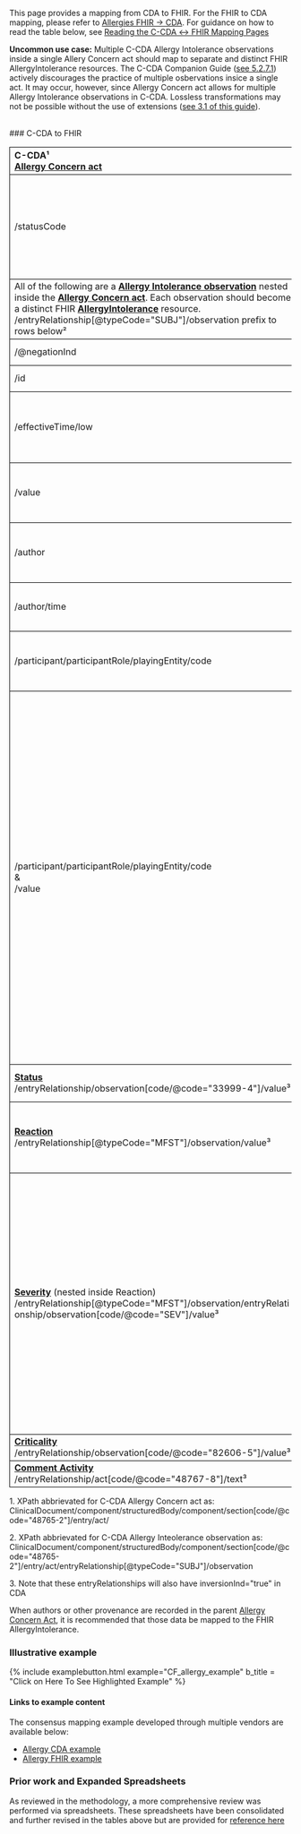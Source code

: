 <style>
td, th {
   border: 1px solid black!important;
   max-width:500px;
}
</style>

This page provides a mapping from CDA to FHIR. For the FHIR to CDA mapping, please refer to [Allergies FHIR → CDA](./FC-allergies.html). For guidance on how to read the table below, see [Reading the C-CDA ↔ FHIR Mapping Pages](./mappingGuidance.html)

**Uncommon use case:** Multiple C-CDA Allergy Intolerance observations inside a single Allery Concern act should map to separate and distinct FHIR AllergyIntolerance resources. The C-CDA Companion Guide ([see 5.2.7.1](https://www.hl7.org/implement/standards/product_brief.cfm?product_id=447)) actively discourages the practice of multiple osbervations insice a single act. It may occur, however, since Allergy Concern act allows for multiple Allergy Intolerance observations in C-CDA. Lossless transformations may not be possible without the use of extensions ([see 3.1 of this guide](./mappingBackground.html)).

<br />
### C-CDA to FHIR

| C-CDA¹ <br/>[Allergy Concern act](http://hl7.org/cda/stds/ccda/draft1/StructureDefinition-2.16.840.1.113883.10.20.22.4.30.html)| FHIR <br/>[AllergyIntolerance](http://hl7.org/fhir/us/core/StructureDefinition-us-core-allergyintolerance.html)|Transform Steps & Notes|
|:-------|:------|:---------|
|/statusCode|.clinicalStatus|For more information on how status is managed in Allergy Concern Act wrapper, refer to [C-CDA guidance, see 5.2.7.1](https://www.hl7.org/implement/standards/product_brief.cfm?product_id=447)<br/>Also see Status entryRelationship mapping below|
| All of the following are a **[Allergy Intolerance observation](http://hl7.org/cda/stds/ccda/draft1/StructureDefinition-2.16.840.1.113883.10.20.22.4.7.html)** nested inside the **[Allergy Concern act](http://hl7.org/cda/stds/ccda/draft1/StructureDefinition-2.16.840.1.113883.10.20.22.4.30.html)**. Each observation should become a distinct FHIR **[AllergyIntolerance](http://hl7.org/fhir/us/core/StructureDefinition-us-core-allergyintolerance.html)** resource.<br/>/entryRelationship[@typeCode="SUBJ"]/observation prefix to rows below²|
|/@negationInd||See constraints under /participant 
|/id|.identifier| [CDA id ↔ FHIR identifier](mappingGuidance.html#cda-id--fhir-identifier)|
|/effectiveTime/low|.onsetDateTime|[CDA ↔ FHIR Time/Dates](mappingGuidance.html#cda--fhir-timedates)<br/>effectiveTime/high should not be mapped within onset (DateTime or Period)|
|/value|.type<br/>&<br/>.category|[CDA coding ↔ FHIR CodeableConcept](mappingGuidance.html#cda-coding--fhir-codeableconcept)<br/>[CDA value → FHIR type](ConceptMap-CF-AllergyIntoleranceType.html) <br/> [CDA value → FHIR category](./ConceptMap-CF-AllergyIntoleranceCategory.html)|
|/author|.recorder<br/>&<br/>**[Provenance](http://hl7.org/fhir/us/core/StructureDefinition-us-core-provenance.html)**|**Constraint:** Only map single CDA author to FHIR recorder<br/>[Guidance on CDA ↔ FHIR Provenance](mappingGuidance.html#cda--fhir-provenance)|
|/author/time|.recorded|**Constraint:** Only map earliest author/time <br/>[CDA ↔ FHIR Time/Dates](mappingGuidance.html#cda--fhir-timedates)|
|/participant/participantRole/playingEntity/code|.code|**Constraint:** When CDA negation is absent or false<br/>[CDA coding ↔ FHIR CodeableConcept](mappingGuidance.html#cda-coding--fhir-codeableconcept)|
|/participant/participantRole/playingEntity/code<br/>&<br/>/value|.code|**Constraint:** When CDA negation is true and nullFlavor is used in playingEntity/code<br/>[CDA No known allergy → FHIR code](ConceptMap-CF-NoKnownAllergies.html)<br/> When negation is true and playingEntity/code is populated, use equivalent negated concept (e.g. map latex substance to no known latex allergy [1003774007, SNOMED CT]) if available. If not, use the [substanceExposureRisk extension](https://hl7.org/fhir/extensions/StructureDefinition-allergyintolerance-substanceExposureRisk.html), placing the substance in the substance sub-extension and setting the exposureRisk sub-extension to `no-known-reaction-risk`. Note that when using this extension, the AllergyIntolerance resource will not be a conformant US Core AllergyIntolerance since the extension prohibits the required .code element.|
|**[Status](http://hl7.org/cda/stds/ccda/draft1/StructureDefinition-2.16.840.1.113883.10.20.22.4.28.html)**<br/>/entryRelationship/observation[code/@code="33999-4"]/value³|.clinicalStatus|[CDA Allergy Status Observation value → FHIR clinicalStatus](./ConceptMap-CF-AllergyStatus.html)
|**[Reaction](http://hl7.org/cda/stds/ccda/draft1/StructureDefinition-2.16.840.1.113883.10.20.22.4.9.html)**<br/>/entryRelationship[@typeCode="MFST"]/observation/value³|.reaction.manifestation|[CDA coding ↔ FHIR CodeableConcept](mappingGuidance.html#cda-coding--fhir-codeableconcept)<br/>Both use SNOMED clinical findings with minor valueSet definition differences
|**[Severity](http://hl7.org/cda/stds/ccda/draft1/StructureDefinition-2.16.840.1.113883.10.20.22.4.8.html)** (nested inside Reaction)<br/>/entryRelationship[@typeCode="MFST"]/observation/entryRelationship/observation[code/@code="SEV"]/value³|.reaction.severity|[CDA Severity value → FHIR Severity](./ConceptMap-CF-Severity.html)<br/>**Note:** CDA documents should not assign severity at the Allergy level.<br/><br/>In cases where CDA assigns severity only to the Allergy rather than the reaction, map the severity to FHIR reaction severity, even if there are more than one. This means assuming that the same severity applies to all child reactions.<br/><br/>If severity is assigned at both levels, the reaction level should be used.
|**[Criticality](http://hl7.org/cda/stds/ccda/draft1/StructureDefinition-2.16.840.1.113883.10.20.22.4.145.html)**<br/>/entryRelationship/observation[code/@code="82606-5"]/value³|.criticality|[CDA Criticality value → FHIR Criticality](./ConceptMap-CF-Criticality.html)
|**[Comment Activity](http://hl7.org/cda/stds/ccda/draft1/StructureDefinition-2.16.840.1.113883.10.20.22.4.64.html)**<br/>/entryRelationship/act[code/@code="48767-8"]/text³|**[Annotation](https://hl7.org/fhir/datatypes.html#Annotation)**<br/>.note||


1\. XPath abbrievated for C-CDA Allergy Concern act as: <br/> ClinicalDocument/component/structuredBody/component/section[code/@code="48765-2"]/entry/act/

2\. XPath abbrievated for C-CDA Allergy Inteolerance observation as: <br/> ClinicalDocument/component/structuredBody/component/section[code/@code="48765-2"]/entry/act/entryRelationship[@typeCode="SUBJ"]/observation

3\. Note that these entryRelationships will also have inversionInd="true" in CDA

When authors or other provenance are recorded in the parent [Allergy Concern Act](http://hl7.org/cda/stds/ccda/draft1/StructureDefinition-2.16.840.1.113883.10.20.22.4.30.html), it is recommended that those data be mapped to the FHIR AllergyIntolerance. 

### Illustrative example

{% include examplebutton.html example="CF_allergy_example" b_title = "Click on Here To See Highlighted Example" %}

#### Links to example content

The consensus mapping example developed through multiple vendors are available below:
* [Allergy CDA example](./Binary-CF-allergy.html)
* [Allergy FHIR example](./AllergyIntolerance-CF-allergy.html)

### Prior work and Expanded Spreadsheets

As reviewed in the methodology, a more comprehensive review was performed via spreadsheets. These spreadsheets have been consolidated and further revised in the tables above but are provided for [reference here](https://github.com/HL7/ccda-on-fhir/blob/master/mappings/CF/CCDA-FHIR%20Allergy.csv)